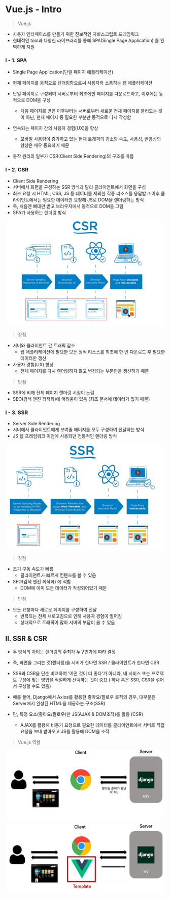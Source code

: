 # Vue.js - Intro

> Vue.js

- 사용자 인터페이스를 만들기 위한 진보적인 자바스크립트 프레임워크
- 현대적인 tool과 다양한 라이브러리를 통해 SPA(Single Page Application) 를 완벽하게 지원



### I - 1. SPA

- Single Page Application(단일 페이지 애플리케이션)
- 현재 페이지를 동적으로 렌더링함으로써 사용자와 소통하는 웹 애플리케이션

- 단일 페이지로 구성되며 서버로부터 최초에만 페이지를 다운로드하고, 이후에는 동적으로 DOM을 구성
  - 처음 페이지를 받은 이후부터는 서버로부터 새로운 전체 페이지를 불러오는 것이 아닌, 현재 페이지 중 필요한 부분만 동적으로 다시 작성함
- 연속되는 페이지 간의 사용자 경험(UX)을 향상
  - 모바일 사용량이 증가하고 있는 현재 트래픽의 감소와 속도, 사용성, 반응성의 향상은 매우 중요하기 때문
- 동작 원리의 일부가 CSR(Client Side Rendering)의 구조를 따름



### I - 2. CSR

- Client Side Rendering
- 서버에서 화면을 구성하는 SSR 방식과 달리 클라이언트에서 화면을 구성
- 최초 요청 시 HTML, CSS, JS 등 데이터를 제외한 각종 리소스를 응답받고 이후 클라이언트에서는 필요한 데이터만 요청해 JS로 DOM을 렌더링하는 방식
- 즉, 처음엔 뼈대만 받고 브라우저에서 동적으로 DOM을 그림
- SPA가 사용하는 렌더링 방식



![image-20211108232200357](vue_intro.assets/image-20211108232200357.png)



> 장점

- 서버와 클라이언트 간 트래픽 감소
  - 웹 애플리케이션에 필요한 모든 정적 리소스를 최초에 한 번 다운로드 후 필요한 데이터만 갱신
- 사용자 경험(UX) 향상
  - 전체 페이지를 다시 렌더링하지 않고 변경되는 부분만을 갱신하기 때문



> 단점

- SSR에 비해 전체 페이지 렌더링 시점이 느림
- SEO(검색 엔진 최적화)에 어려움이 있음 (최초 문서에 데이터가 없기 때문)



### I - 3. SSR

- Server Side Rendering
- 서버에서 클라이언트에게 보여줄 페이지를 모두 구성하여 전달하는 방식
- JS 웹 프레임워크 이전에 사용되던 전통적인 렌더링 방식

![image-20211108232412660](vue_intro.assets/image-20211108232412660.png)



> 장점

- 초기 구동 속도가 빠름
  - 클라이언트가 빠르게 컨텐츠를 볼 수 있음
- SEO(검색 엔진 최적화) 에 적합
  - DOM에 이미 모든 데이터가 작성되어있기 때문



> 단점

- 모든 요청마다 새로운 페이지를 구성하여 전달
  - 반복되는 전체 새로고침으로 인해 사용자 경험이 떨어짐
  - 상대적으로 트래픽이 많아 서버의 부담이 클 수 있음





## II. SSR & CSR

- 두 방식의 차이는 렌더링의 주최가 누구인가에 따라 결정
- 즉, 화면을 그리는 것(렌더링)을 서버가 한다면 SSR / 클라이언트가 한다면 CSR
- SSR과 CSR을 단순 비교하여 '어떤 것이 더 좋다'가 아니라, 내 서비스 또는 프로젝트 구성에 맞는 방법을 적절하게 선택하는 것이 중요 ( 하나 혹은 SSR, CSR을 섞어서 구성할 수도 있음)

- 예를 들어, Django에서 Axios를 활용한 좋아요/팔로우 로직의 경우, 대부분은 Server에서 완성된 HTML을 제공하는 구조(SSR)
- 단, 특정 요소(좋아요/팔로우)만 JS(AJAX & DOM조작)를 활용 (CSR)
  - AJAX를 활용해 비동기 요청으로 필요한 데이터를 클라이언트에서 서버로 직접 요청을 보내 받아오고 JS를 활용해 DOM을 조작





> Vue.js 역할

![image-20211108233943684](vue_intro.assets/image-20211108233943684.png)

![image-20211108233955426](vue_intro.assets/image-20211108233955426.png)

